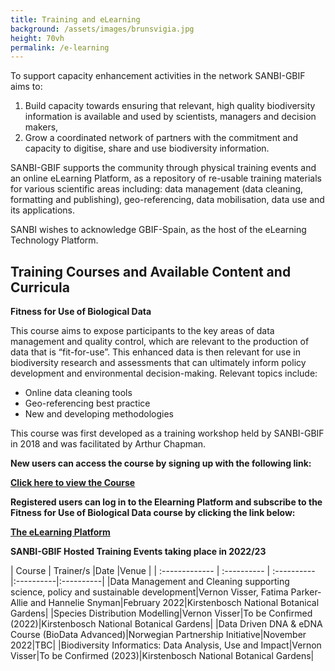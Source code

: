 ```yaml
---
title: Training and eLearning
background: /assets/images/brunsvigia.jpg
height: 70vh
permalink: /e-learning
---
```


To support capacity enhancement activities in the network SANBI-GBIF aims to:

1. Build capacity towards ensuring that relevant, high quality biodiversity information is
available and used by scientists, managers and decision makers,
2. Grow a coordinated network of partners with the commitment and capacity to
digitise, share and use biodiversity information.

SANBI-GBIF supports the community through physical training events and an online eLearning Platform, as a repository of re-usable training materials for various
scientific areas including: data management (data cleaning, formatting and publishing), geo-referencing, data mobilisation, data use and its applications.

SANBI wishes to acknowledge GBIF-Spain, as the host of the eLearning Technology Platform. 


## Training Courses and Available Content and Curricula

**Fitness for Use of Biological Data**

This course aims to expose participants to the key areas of data management and quality control, which are relevant to the production of data that is “fit-for-use”. This enhanced data is then relevant for use in biodiversity research and assessments that can ultimately inform policy development and environmental decision-making.  Relevant topics include:
-	Online data cleaning tools
-	Geo-referencing best practice
-	New and developing methodologies

This course was first developed as a training workshop held by SANBI-GBIF in 2018 and was facilitated by Arthur Chapman.  

**New users can access the course by signing up with the following link:**

[**Click here to view the Course**](https://elearning.gbif.es/course/61/about)


**Registered users can log in to the Elearning Platform and subscribe to the Fitness for Use of Biological Data course by clicking the link below:**


[**The eLearning Platform**](https://elearning.gbif.es)


**SANBI-GBIF Hosted Training Events taking place in 2022/23**

| Course     | Trainer/s   |Date       |Venue        |
| :------------- | :---------- | :---------- |:----------|:----------|
|Data Management and Cleaning supporting science, policy and sustainable development|Vernon Visser, Fatima Parker-Allie and Hannelie Snyman|February 2022|Kirstenbosch National Botanical Gardens|
|Species Distribution Modelling|Vernon Visser|To be Confirmed (2022)|Kirstenbosch National Botanical Gardens|
|Data Driven DNA & eDNA Course (BioData Advanced)|Norwegian Partnership Initiative|November 2022|TBC|
|Biodiversity Informatics: Data Analysis, Use and Impact|Vernon Visser|To be Confirmed (2023)|Kirstenbosch National Botanical Gardens|

